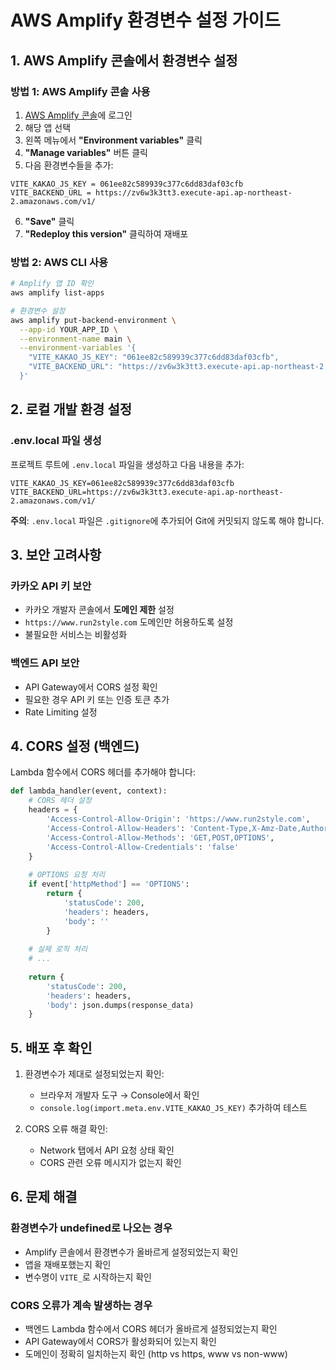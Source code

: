 # AWS Amplify 환경변수 설정 가이드

## 1. AWS Amplify 콘솔에서 환경변수 설정

### 방법 1: AWS Amplify 콘솔 사용
1. [AWS Amplify 콘솔](https://console.aws.amazon.com/amplify/)에 로그인
2. 해당 앱 선택
3. 왼쪽 메뉴에서 **"Environment variables"** 클릭
4. **"Manage variables"** 버튼 클릭
5. 다음 환경변수들을 추가:

```
VITE_KAKAO_JS_KEY = 061ee82c589939c377c6dd83daf03cfb
VITE_BACKEND_URL = https://zv6w3k3tt3.execute-api.ap-northeast-2.amazonaws.com/v1/
```

6. **"Save"** 클릭
7. **"Redeploy this version"** 클릭하여 재배포

### 방법 2: AWS CLI 사용
```bash
# Amplify 앱 ID 확인
aws amplify list-apps

# 환경변수 설정
aws amplify put-backend-environment \
  --app-id YOUR_APP_ID \
  --environment-name main \
  --environment-variables '{
    "VITE_KAKAO_JS_KEY": "061ee82c589939c377c6dd83daf03cfb",
    "VITE_BACKEND_URL": "https://zv6w3k3tt3.execute-api.ap-northeast-2.amazonaws.com/v1/"
  }'
```

## 2. 로컬 개발 환경 설정

### .env.local 파일 생성
프로젝트 루트에 `.env.local` 파일을 생성하고 다음 내용을 추가:

```env
VITE_KAKAO_JS_KEY=061ee82c589939c377c6dd83daf03cfb
VITE_BACKEND_URL=https://zv6w3k3tt3.execute-api.ap-northeast-2.amazonaws.com/v1/
```

**주의**: `.env.local` 파일은 `.gitignore`에 추가되어 Git에 커밋되지 않도록 해야 합니다.

## 3. 보안 고려사항

### 카카오 API 키 보안
- 카카오 개발자 콘솔에서 **도메인 제한** 설정
- `https://www.run2style.com` 도메인만 허용하도록 설정
- 불필요한 서비스는 비활성화

### 백엔드 API 보안
- API Gateway에서 CORS 설정 확인
- 필요한 경우 API 키 또는 인증 토큰 추가
- Rate Limiting 설정

## 4. CORS 설정 (백엔드)

Lambda 함수에서 CORS 헤더를 추가해야 합니다:

```python
def lambda_handler(event, context):
    # CORS 헤더 설정
    headers = {
        'Access-Control-Allow-Origin': 'https://www.run2style.com',
        'Access-Control-Allow-Headers': 'Content-Type,X-Amz-Date,Authorization,X-Api-Key,X-Amz-Security-Token',
        'Access-Control-Allow-Methods': 'GET,POST,OPTIONS',
        'Access-Control-Allow-Credentials': 'false'
    }
    
    # OPTIONS 요청 처리
    if event['httpMethod'] == 'OPTIONS':
        return {
            'statusCode': 200,
            'headers': headers,
            'body': ''
        }
    
    # 실제 로직 처리
    # ...
    
    return {
        'statusCode': 200,
        'headers': headers,
        'body': json.dumps(response_data)
    }
```

## 5. 배포 후 확인

1. 환경변수가 제대로 설정되었는지 확인:
   - 브라우저 개발자 도구 → Console에서 확인
   - `console.log(import.meta.env.VITE_KAKAO_JS_KEY)` 추가하여 테스트

2. CORS 오류 해결 확인:
   - Network 탭에서 API 요청 상태 확인
   - CORS 관련 오류 메시지가 없는지 확인

## 6. 문제 해결

### 환경변수가 undefined로 나오는 경우
- Amplify 콘솔에서 환경변수가 올바르게 설정되었는지 확인
- 앱을 재배포했는지 확인
- 변수명이 `VITE_`로 시작하는지 확인

### CORS 오류가 계속 발생하는 경우
- 백엔드 Lambda 함수에서 CORS 헤더가 올바르게 설정되었는지 확인
- API Gateway에서 CORS가 활성화되어 있는지 확인
- 도메인이 정확히 일치하는지 확인 (http vs https, www vs non-www)
